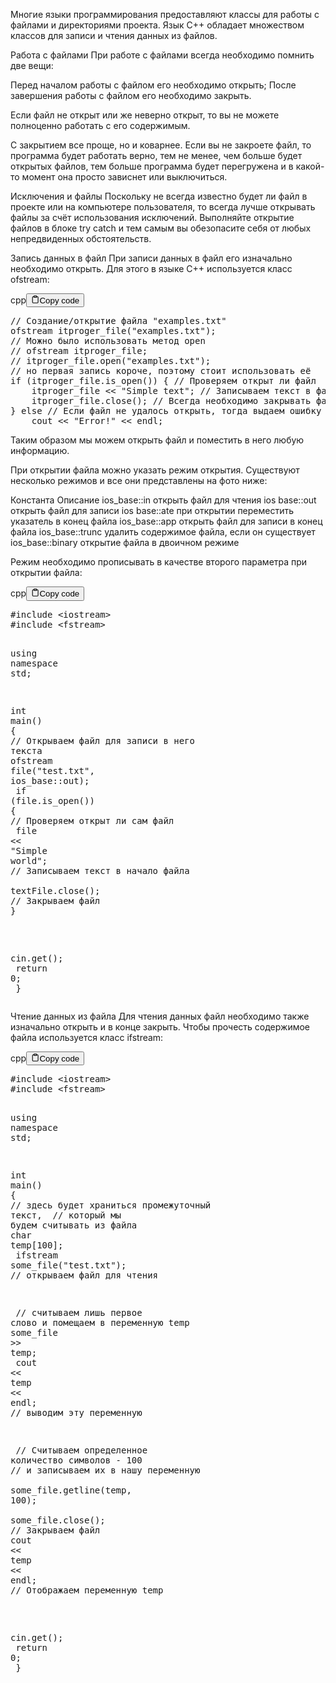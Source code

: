 <p>Многие языки программирования предоставляют классы для работы с файлами и директориями проекта. 
Язык C++ обладает множеством классов для записи и чтения данных из файлов.</p>
<p>Работа с файлами
При работе с файлами всегда необходимо помнить две вещи:</p>
<p>Перед началом работы с файлом его необходимо открыть;
После завершения работы с файлом его необходимо закрыть.</p>
<p>Если файл не открыт или же неверно открыт, то вы не можете полноценно работать с его содержимым. </p>
<p>С закрытием все проще, но и коварнее. Если вы не закроете файл, то программа будет работать верно, 
тем не менее, чем больше будет открытых файлов, тем больше программа будет перегружена и в какой-то момент она просто зависнет или выключиться.</p>
<p>Исключения и файлы
Поскольку не всегда известно будет ли файл в проекте или на компьютере пользователя, 
то всегда лучше открывать файлы за счёт использования исключений. 
Выполняйте открытие файлов в блоке try catch и тем самым вы обезопасите себя от любых непредвиденных обстоятельств.</p>
<p>Запись данных в файл
При записи данных в файл его изначально необходимо открыть. Для этого в языке C++ используется класс ofstream:</p>
<div class="code-element"><div class="lang-line"><text>cpp</text><button class="copy-button" id="code677b" onclick="copyCode(code677, code677b)"><svg stroke="currentColor" fill="none" stroke-width="2" viewBox="0 0 24 24" stroke-linecap="round" stroke-linejoin="round" class="h-4 w-4" height="1em" width="1em" xmlns="http://www.w3.org/2000/svg"><path d="M16 4h2a2 2 0 0 1 2 2v14a2 2 0 0 1-2 2H6a2 2 0 0 1-2-2V6a2 2 0 0 1 2-2h2"></path><rect x="8" y="2" width="8" height="4" rx="1" ry="1"></rect></svg><text>Copy code</text></button></div><div class="code" id="code677"><div class="highlight"><pre><span></span><span class="c1">// Создание/открытие файла &quot;examples.txt&quot;</span>
<span class="n">ofstream</span><span class="w"> </span><span class="n">itproger_file</span><span class="p">(</span><span class="s">&quot;examples.txt&quot;</span><span class="p">);</span>
<span class="c1">// Можно было использовать метод open</span>
<span class="c1">// ofstream itproger_file;</span>
<span class="c1">// itproger_file.open(&quot;examples.txt&quot;);</span>
<span class="c1">// но первая запись короче, поэтому стоит использовать её</span>
<span class="k">if</span><span class="w"> </span><span class="p">(</span><span class="n">itproger_file</span><span class="p">.</span><span class="n">is_open</span><span class="p">())</span><span class="w"> </span><span class="p">{</span><span class="w"> </span><span class="c1">// Проверяем открыт ли файл</span>
<span class="w">    </span><span class="n">itproger_file</span><span class="w"> </span><span class="o">&lt;&lt;</span><span class="w"> </span><span class="s">&quot;Simple text&quot;</span><span class="p">;</span><span class="w"> </span><span class="c1">// Записываем текст в файл</span>
<span class="w">    </span><span class="n">itproger_file</span><span class="p">.</span><span class="n">close</span><span class="p">();</span><span class="w"> </span><span class="c1">// Всегда необходимо закрывать файл</span>
<span class="p">}</span><span class="w"> </span><span class="k">else</span><span class="w"> </span><span class="c1">// Если файл не удалось открыть, тогда выдаем ошибку</span>
<span class="w">    </span><span class="n">cout</span><span class="w"> </span><span class="o">&lt;&lt;</span><span class="w"> </span><span class="s">&quot;Error!&quot;</span><span class="w"> </span><span class="o">&lt;&lt;</span><span class="w"> </span><span class="n">endl</span><span class="p">;</span>
</pre></div></div></div>

<p>Таким образом мы можем открыть файл и поместить в него любую информацию.</p>
<p>При открытии файла можно указать режим открытия. Существуют несколько режимов и все они представлены на фото ниже:</p>
<p>Константа         Описание
ios_base::in      открыть файл для чтения
ios base::out     открыть файл для записи
ios base::ate     при открытии переместить указатель в конец файла
ios_base::app     открыть файл для записи в конец файла
ios_base::trunc   удалить содержимое файла, если он существует
ios_base::binary  открытие файла в двоичном режиме</p>
<p>Режим необходимо прописывать в качестве второго параметра при открытии файла:</p>
<div class="code-element"><div class="lang-line"><text>cpp</text><button class="copy-button" id="code678b" onclick="copyCode(code678, code678b)"><svg stroke="currentColor" fill="none" stroke-width="2" viewBox="0 0 24 24" stroke-linecap="round" stroke-linejoin="round" class="h-4 w-4" height="1em" width="1em" xmlns="http://www.w3.org/2000/svg"><path d="M16 4h2a2 2 0 0 1 2 2v14a2 2 0 0 1-2 2H6a2 2 0 0 1-2-2V6a2 2 0 0 1 2-2h2"></path><rect x="8" y="2" width="8" height="4" rx="1" ry="1"></rect></svg><text>Copy code</text></button></div><div class="code" id="code678"><div class="highlight"><pre><span></span><span class="cp">#include</span><span class="w"> </span><span class="cpf">&lt;iostream&gt;</span>
<span class="cp">#include</span><span class="w"> </span><span class="cpf">&lt;fstream&gt;</span>

<span class="k">using</span><span class="w"> </span><span class="k">namespace</span><span class="w"> </span><span class="nn">std</span><span class="p">;</span><span class="w"> </span>

<span class="kt">int</span><span class="w"> </span><span class="nf">main</span><span class="p">()</span><span class="w"> </span><span class="p">{</span>
<span class="w">    </span><span class="c1">// Открываем файл для записи в него текста</span>
<span class="w">    </span><span class="n">ofstream</span><span class="w"> </span><span class="n">file</span><span class="p">(</span><span class="s">&quot;test.txt&quot;</span><span class="p">,</span><span class="w"> </span><span class="n">ios_base</span><span class="o">::</span><span class="n">out</span><span class="p">);</span>
<span class="w">    </span><span class="k">if</span><span class="w"> </span><span class="p">(</span><span class="n">file</span><span class="p">.</span><span class="n">is_open</span><span class="p">())</span><span class="w"> </span><span class="p">{</span><span class="w"> </span><span class="c1">// Проверяем открыт ли сам файл</span>
<span class="w">        </span><span class="n">file</span><span class="w"> </span><span class="o">&lt;&lt;</span><span class="w"> </span><span class="s">&quot;Simple world&quot;</span><span class="p">;</span><span class="w"> </span><span class="c1">// Записываем текст в начало файла</span>
<span class="w">        </span><span class="n">textFile</span><span class="p">.</span><span class="n">close</span><span class="p">();</span><span class="w"> </span><span class="c1">// Закрываем файл</span>
<span class="w">    </span><span class="p">}</span>

<span class="w">    </span><span class="n">cin</span><span class="p">.</span><span class="n">get</span><span class="p">();</span>
<span class="w">    </span><span class="k">return</span><span class="w"> </span><span class="mi">0</span><span class="p">;</span><span class="w"> </span>
<span class="p">}</span>
</pre></div></div></div>

<p>Чтение данных из файла
Для чтения данных файл необходимо также изначально открыть и в конце закрыть. 
Чтобы прочесть содержимое файла используется класс ifstream:</p>
<div class="code-element"><div class="lang-line"><text>cpp</text><button class="copy-button" id="code679b" onclick="copyCode(code679, code679b)"><svg stroke="currentColor" fill="none" stroke-width="2" viewBox="0 0 24 24" stroke-linecap="round" stroke-linejoin="round" class="h-4 w-4" height="1em" width="1em" xmlns="http://www.w3.org/2000/svg"><path d="M16 4h2a2 2 0 0 1 2 2v14a2 2 0 0 1-2 2H6a2 2 0 0 1-2-2V6a2 2 0 0 1 2-2h2"></path><rect x="8" y="2" width="8" height="4" rx="1" ry="1"></rect></svg><text>Copy code</text></button></div><div class="code" id="code679"><div class="highlight"><pre><span></span><span class="cp">#include</span><span class="w"> </span><span class="cpf">&lt;iostream&gt;</span>
<span class="cp">#include</span><span class="w"> </span><span class="cpf">&lt;fstream&gt;</span>

<span class="k">using</span><span class="w"> </span><span class="k">namespace</span><span class="w"> </span><span class="nn">std</span><span class="p">;</span><span class="w"> </span>

<span class="kt">int</span><span class="w"> </span><span class="nf">main</span><span class="p">()</span><span class="w"> </span><span class="p">{</span>
<span class="w">    </span><span class="c1">// здесь будет храниться промежуточный текст,</span>
<span class="w">    </span><span class="c1">// который мы будем считывать из файла</span>
<span class="w">    </span><span class="kt">char</span><span class="w"> </span><span class="n">temp</span><span class="p">[</span><span class="mi">100</span><span class="p">];</span>
<span class="w">    </span><span class="n">ifstream</span><span class="w"> </span><span class="n">some_file</span><span class="p">(</span><span class="s">&quot;test.txt&quot;</span><span class="p">);</span><span class="w"> </span><span class="c1">// открываем файл для чтения</span>

<span class="w">    </span><span class="c1">// считываем лишь первое слово и помещаем в переменную temp</span>
<span class="w">    </span><span class="n">some_file</span><span class="w"> </span><span class="o">&gt;&gt;</span><span class="w"> </span><span class="n">temp</span><span class="p">;</span>
<span class="w">    </span><span class="n">cout</span><span class="w"> </span><span class="o">&lt;&lt;</span><span class="w"> </span><span class="n">temp</span><span class="w"> </span><span class="o">&lt;&lt;</span><span class="w"> </span><span class="n">endl</span><span class="p">;</span><span class="w"> </span><span class="c1">// выводим эту переменную</span>

<span class="w">    </span><span class="c1">// Считываем определенное количество символов - 100</span>
<span class="w">    </span><span class="c1">// и записываем их в нашу переменную</span>
<span class="w">    </span><span class="n">some_file</span><span class="p">.</span><span class="n">getline</span><span class="p">(</span><span class="n">temp</span><span class="p">,</span><span class="w"> </span><span class="mi">100</span><span class="p">);</span>
<span class="w">    </span><span class="n">some_file</span><span class="p">.</span><span class="n">close</span><span class="p">();</span><span class="w"> </span><span class="c1">// Закрываем файл</span>
<span class="w">    </span><span class="n">cout</span><span class="w"> </span><span class="o">&lt;&lt;</span><span class="w"> </span><span class="n">temp</span><span class="w"> </span><span class="o">&lt;&lt;</span><span class="w"> </span><span class="n">endl</span><span class="p">;</span><span class="w"> </span><span class="c1">// Отображаем переменную temp</span>

<span class="w">    </span><span class="n">cin</span><span class="p">.</span><span class="n">get</span><span class="p">();</span>
<span class="w">    </span><span class="k">return</span><span class="w"> </span><span class="mi">0</span><span class="p">;</span><span class="w"> </span>
<span class="p">}</span>
</pre></div></div></div>